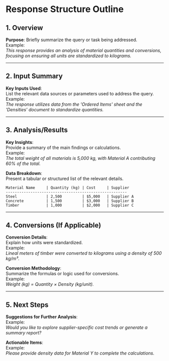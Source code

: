 
# Response Structure Outline

## 1. Overview
**Purpose**: Briefly summarize the query or task being addressed.  
Example:  
*This response provides an analysis of material quantities and conversions, focusing on ensuring all units are standardized to kilograms.*

---

## 2. Input Summary
**Key Inputs Used**:  
List the relevant data sources or parameters used to address the query.  
Example:  
*The response utilizes data from the 'Ordered Items' sheet and the 'Densities' document to standardize quantities.*

---

## 3. Analysis/Results
**Key Insights**:  
Provide a summary of the main findings or calculations.  
Example:  
*The total weight of all materials is 5,000 kg, with Material A contributing 60% of the total.*

**Data Breakdown**:  
Present a tabular or structured list of the relevant details.

```
Material Name     | Quantity (kg) | Cost     | Supplier
------------------------------------------------------
Steel             | 2,500         | $5,000   | Supplier A
Concrete          | 1,500         | $3,000   | Supplier B
Timber            | 1,000         | $2,000   | Supplier C
```

---

## 4. Conversions (If Applicable)
**Conversion Details**:  
Explain how units were standardized.  
Example:  
*Lineal meters of timber were converted to kilograms using a density of 500 kg/m³.*

**Conversion Methodology**:  
Summarize the formulas or logic used for conversions.  
Example:  
*Weight (kg) = Quantity × Density (kg/unit).*

---

## 5. Next Steps
**Suggestions for Further Analysis**:  
Example:  
*Would you like to explore supplier-specific cost trends or generate a summary report?*

**Actionable Items**:  
Example:  
*Please provide density data for Material Y to complete the calculations.*
